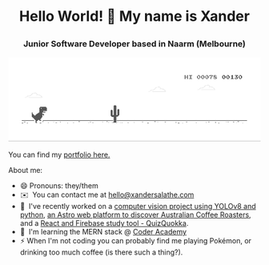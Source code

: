 # <p align="center">Hello World! 👋 My name is Xander</p>


### <p align="center"> Junior Software Developer based in Naarm (Melbourne) </p>

![loading...](dino.gif)

<!-- Hey there! I'm a tech enthusiast with a knack for blending creativity and technology. My goal is to create impactful, user-centric solutions that make a difference and are accessible to all. 

Current Genius @ Apple, and student @ Coder Academy. -->

You can find my [portfolio here.](https://xandersalathe.netlify.app/)

About me:
* 😄 Pronouns: they/them
* ✉️  You can contact me at [hello@xandersalathe.com](mailto:hello@xandersalathe.com)
* 🚀  I've recently worked on a [computer vision project using YOLOv8 and python](https://github.com/xdaybreakerx/computer-vision-with-yolov8), [an Astro web platform to discover Australian Coffee Roasters](https://github.com/xdaybreakerx/beanfinder.coffee), and a [React and Firebase study tool - QuizQuokka](https://github.com/xdaybreakerx/quizquokka).
* 🧠  I'm learning the MERN stack @ [Coder Academy](https://coderacademy.edu.au/)
* ⚡️ When I'm not coding you can probably find me playing Pokémon, or drinking too much coffee (is there such a thing?). 

&nbsp;
&nbsp;
&nbsp;

<!-- 
Stats for nerds:
![Xander's most used languages](https://github-readme-stats.vercel.app/api/top-langs?username=xdaybreakerx&theme=tokyonight&hide_border=false&include_all_commits=true&count_private=true&layout=donut&hide=css,scss)



### <p align="left"> Languages and Tools </p>
<p align="left">
  <a href="https://skillicons.dev">
    <img src="https://skillicons.dev/icons?i=py,js,html,css,git,tailwind,postgres,flask,vscode&perline=3" />
  </a>
</p> 
-->

<!-- 
### <p align="left"> Socials </p>
[![Github](https://skillicons.dev/icons?i=github)](https://github.com/xdaybreakerx)
[![LinkedIn](https://skillicons.dev/icons?i=linkedin)](https://www.linkedin.com/in/xander-salathe) -->


<!-- 
this readme contains resources available from: 
https://www.profileme.dev/create-profile 
and
https://github.com/tandpfun/skill-icons
and 
https://github.com/anuraghazra/github-readme-stats
-->
